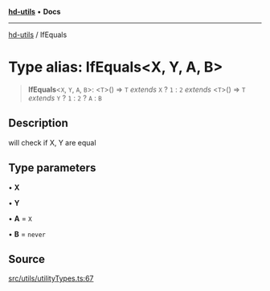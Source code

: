 [**hd-utils**](../README.md) • **Docs**

***

[hd-utils](../globals.md) / IfEquals

# Type alias: IfEquals\<X, Y, A, B\>

> **IfEquals**\<`X`, `Y`, `A`, `B`\>: \<`T`\>() => `T` *extends* `X` ? `1` : `2` *extends* \<`T`\>() => `T` *extends* `Y` ? `1` : `2` ? `A` : `B`

## Description

will check if X, Y are equal

## Type parameters

• **X**

• **Y**

• **A** = `X`

• **B** = `never`

## Source

[src/utils/utilityTypes.ts:67](https://github.com/AhmadHddad/h-utils/blob/f7bb9ae71f981ffef49079271b9540862594b7e6/src/utils/utilityTypes.ts#L67)
